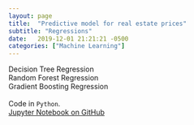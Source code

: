 ```yaml
---
layout: page
title:  "Predictive model for real estate prices"
subtitle: "Regressions"
date:   2019-12-01 21:21:21 -0500
categories: ["Machine Learning"]
---
```

Decision Tree Regression<br>
Random Forest Regression<br>
Gradient Boosting Regression<br>
<br>
Code in `Python`. 
<br>
[Jupyter Notebook on GitHub][ml-1]

[ml-1]:   https://github.com/alexyushkin/DataAndDecisions/blob/master/Project.ipynb
